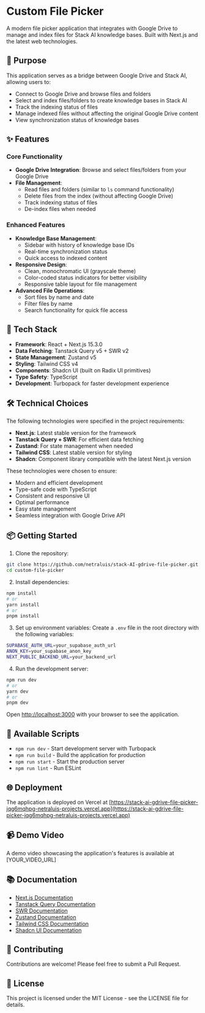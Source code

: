 # Custom File Picker

A modern file picker application that integrates with Google Drive to manage and index files for Stack AI knowledge bases. Built with Next.js and the latest web technologies.

## 🎯 Purpose

This application serves as a bridge between Google Drive and Stack AI, allowing users to:
- Connect to Google Drive and browse files and folders
- Select and index files/folders to create knowledge bases in Stack AI
- Track the indexing status of files
- Manage indexed files without affecting the original Google Drive content
- View synchronization status of knowledge bases

## ✨ Features

### Core Functionality
- **Google Drive Integration**: Browse and select files/folders from your Google Drive
- **File Management**:
  - Read files and folders (similar to `ls` command functionality)
  - Delete files from the index (without affecting Google Drive)
  - Track indexing status of files
  - De-index files when needed

### Enhanced Features
- **Knowledge Base Management**:
  - Sidebar with history of knowledge base IDs
  - Real-time synchronization status
  - Quick access to indexed content
- **Responsive Design**:
  - Clean, monochromatic UI (grayscale theme)
  - Color-coded status indicators for better visibility
  - Responsive table layout for file management
- **Advanced File Operations**:
  - Sort files by name and date
  - Filter files by name
  - Search functionality for quick file access

## 🚀 Tech Stack

- **Framework**: React + Next.js 15.3.0
- **Data Fetching**: Tanstack Query v5 + SWR v2
- **State Management**: Zustand v5
- **Styling**: Tailwind CSS v4
- **Components**: Shadcn UI (built on Radix UI primitives)
- **Type Safety**: TypeScript
- **Development**: Turbopack for faster development experience

## 🛠️ Technical Choices

The following technologies were specified in the project requirements:

- **Next.js**: Latest stable version for the framework
- **Tanstack Query + SWR**: For efficient data fetching
- **Zustand**: For state management when needed
- **Tailwind CSS**: Latest stable version for styling
- **Shadcn**: Component library compatible with the latest Next.js version

These technologies were chosen to ensure:
- Modern and efficient development
- Type-safe code with TypeScript
- Consistent and responsive UI
- Optimal performance
- Easy state management
- Seamless integration with Google Drive API

## 📦 Getting Started

1. Clone the repository:
```bash
git clone https://github.com/netraluis/stack-AI-gdrive-file-picker.git
cd custom-file-picker
```

2. Install dependencies:
```bash
npm install
# or
yarn install
# or
pnpm install
```

3. Set up environment variables:
Create a `.env` file in the root directory with the following variables:
```bash
SUPABASE_AUTH_URL=your_supabase_auth_url
ANON_KEY=your_supabase_anon_key
NEXT_PUBLIC_BACKEND_URL=your_backend_url
```

4. Run the development server:
```bash
npm run dev
# or
yarn dev
# or
pnpm dev
```

Open [http://localhost:3000](http://localhost:3000) with your browser to see the application.

## 🔧 Available Scripts

- `npm run dev` - Start development server with Turbopack
- `npm run build` - Build the application for production
- `npm run start` - Start the production server
- `npm run lint` - Run ESLint

## 🌐 Deployment

The application is deployed on Vercel at [https://stack-ai-gdrive-file-picker-jqg6mqhpg-netraluis-projects.vercel.app](https://stack-ai-gdrive-file-picker-jqg6mqhpg-netraluis-projects.vercel.app)

## 📹 Demo Video

A demo video showcasing the application's features is available at [YOUR_VIDEO_URL]

## 📚 Documentation

- [Next.js Documentation](https://nextjs.org/docs)
- [Tanstack Query Documentation](https://tanstack.com/query/latest)
- [SWR Documentation](https://swr.vercel.app/)
- [Zustand Documentation](https://github.com/pmndrs/zustand)
- [Tailwind CSS Documentation](https://tailwindcss.com/docs)
- [Shadcn UI Documentation](https://ui.shadcn.com/)

## 🤝 Contributing

Contributions are welcome! Please feel free to submit a Pull Request.

## 📄 License

This project is licensed under the MIT License - see the LICENSE file for details.
